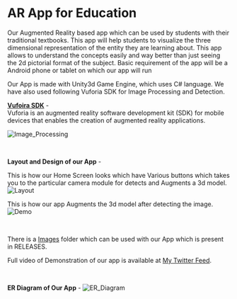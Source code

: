 # AR App for Education
Our Augmented Reality based app which can be used by students with their traditional textbooks. This app will help students to visualize the three dimensional representation of the entity they are learning about. This app allows to understand the concepts easily and way better than just seeing the 2d pictorial format of the subject. Basic requirement of the app will be a Android phone or tablet on which our app will run
</br>

Our App is made with Unity3d Game Engine, which uses C# language. We have also used following Vuforia SDK for Image Processing and Detection.

<b>[Vufoira SDK](https://developer.vuforia.com/)</b> -</br>
Vuforia is an augmented reality software development kit (SDK) for mobile devices that enables the creation of augmented reality applications.

![Image_Processing](https://user-images.githubusercontent.com/52004037/213904262-ab3e380c-ee97-4b41-9d4a-1b26a76ccea8.png)

</br>

**Layout and Design of our App** -
</br>

This is how our Home Screen looks which have Various buttons which takes you to the particular camera module for detects and Augments a 3d model.
![Layout](https://user-images.githubusercontent.com/52004037/213904232-8c0b6e50-da89-430f-90f8-587abebec040.png)

This is how our app Augments the 3d model after detecting the image.
![Demo](https://user-images.githubusercontent.com/52004037/213904244-07025d9b-30ca-4f59-b932-2e17fc045aad.png)

</br>

There is a [Images](./READMEstuff/Images) folder which can be used with our App which is present in RELEASES.

Full video of Demonstration of our app is available at [My Twitter Feed](https://twitter.com/gouravkolhatkar/status/1309843990406021121?s=19).

</br>

**ER Diagram of Our App** -
![ER_Diagram](https://user-images.githubusercontent.com/52004037/213904277-69ae8aea-eb92-4ecc-b903-0e712a4692ca.png)
